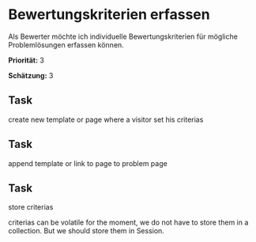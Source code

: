 # Bewertungskriterien erfassen


Als Bewerter möchte ich individuelle Bewertungskriterien für mögliche Problemlösungen erfassen können.


**Priorität:** 3

**Schätzung:** 3



## Task

create new template or page where a visitor set his criterias

## Task 

append template or link to page to problem page

## Task

store criterias

criterias can be volatile for the moment, we do not have to store them in a collection.
But we should store them in Session.






